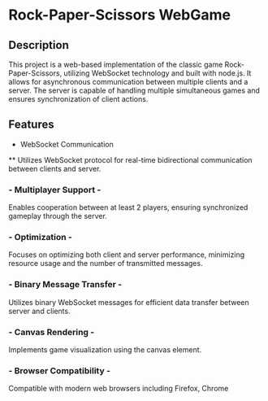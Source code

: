 # Rock-Paper-Scissors WebGame

## Description

This project is a web-based implementation of the classic game Rock-Paper-Scissors, utilizing WebSocket technology and built with node.js. It allows for asynchronous communication between multiple clients and a server. The server is capable of handling multiple simultaneous games and ensures synchronization of client actions.

## Features

* WebSocket Communication

** Utilizes WebSocket protocol for real-time bidirectional communication between clients and server.

### - Multiplayer Support -

Enables cooperation between at least 2 players, ensuring synchronized gameplay through the server.

### - Optimization -

Focuses on optimizing both client and server performance, minimizing resource usage and the number of transmitted messages.

### - Binary Message Transfer -

Utilizes binary WebSocket messages for efficient data transfer between server and clients.

### - Canvas Rendering -

Implements game visualization using the canvas element.

### - Browser Compatibility -

Compatible with modern web browsers including Firefox, Chrome
